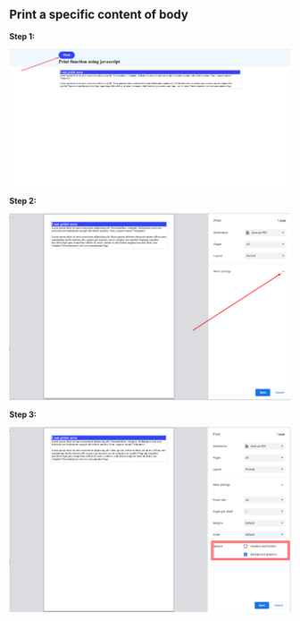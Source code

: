 ## Print a specific content of body


**Step 1:**

![step_one](/assets/help/1.png)

**Step 2:**

![step_two](/assets/help/2.png)

**Step 3:**

![step_three](/assets/help/3.png)